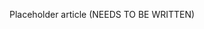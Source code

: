 <!--
title: "Protection Rules"
description: "Overview of protection rules"
tags: "Admin protection rules policy management"
-->

Placeholder article (NEEDS TO BE WRITTEN)

